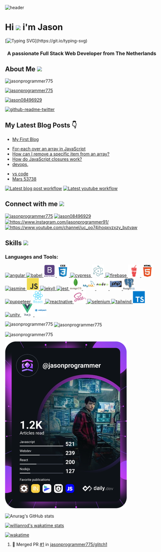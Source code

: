 


![header](https://capsule-render.vercel.app/api?text=Github.&fontColor=d6ace6&animation=fadeIn)








<h1> Hi <img src = "https://raw.githubusercontent.com/MartinHeinz/MartinHeinz/master/wave.gif" width = 50px> i'm Jason</h1>
<p align='center'>
  
  [![Typing SVG](https://readme-typing-svg.herokuapp.com?font=Pacifico&color=%23F729B1&center=true&width=404&height=44&lines=Welcome+to+my+github+page.)](https://git.io/typing-svg)
  
<h3 align="center">A passionate Full Stack Web Developer from The Netherlands</h3>
<h2> About Me <img src = "https://media0.giphy.com/media/KDDpcKigbfFpnejZs6/giphy.gif?cid=ecf05e47oy6f4zjs8g1qoiystc56cu7r9tb8a1fe76e05oty&rid=giphy.gif" width = 100px></h2>
<p align="left"> <img src="https://komarev.com/ghpvc/?username=jasonprogrammer775&label=Profile%20views&color=0e75b6&style=flat" alt="jasonprogrammer775" /> </p>

<p align="left"> <a href="https://github.com/ryo-ma/github-profile-trophy"><img src="https://github-profile-trophy.vercel.app/?username=jasonprogrammer775&theme=radical" alt="jasonprogrammer775" /></a> </p>

<p align="left"> <a href="https://twitter.com/jason08496929" target="blank"><img src="https://img.shields.io/twitter/follow/jason08496929?logo=twitter&style=for-the-badge" alt="jason08496929" /></a> </p> 


[![github-readme-twitter](https://github-readme-twitter.gazf.vercel.app/api?id=jason08496929)](https://github.com/gazf/github-readme-twitter)












## My Latest Blog Posts 👇

<!-- HASHNODE_BLOG:START -->
- [My First Blog](https://programmer512.hashnode.dev/my-first-blog-ckvkkrdfm09tc7ls13qw29ew7)
<!-- HASHNODE_BLOG:END -->



<!-- BLOG-POST-LIST:START -->
- [For-each over an array in JavaScript](https://dev.to/jasonprogrammer775/for-each-over-an-array-in-javascript-3a5j)
- [How can I remove a specific item from an array?](https://dev.to/jasonprogrammer775/how-can-i-remove-a-specific-item-from-an-array-2np2)
- [How do JavaScript closures work?](https://dev.to/jasonprogrammer775/how-do-javascript-closures-work-emo)
- [devops,](https://dev.to/jasonprogrammer775/devops-4dkc)
<!-- BLOG-POST-LIST:END -->

<!-- YOUTUBE:START -->
- [vs code](https://www.youtube.com/watch?v=9bQe8H6_rRs)
- [Mars   53738](https://www.youtube.com/watch?v=S7CRHwzTo1I)
<!-- YOUTUBE:END -->

[![Latest blog post workflow](https://github.com/jasonprogrammer775/jasonprogrammer775/actions/workflows/blog-post-workflow.yml/badge.svg)](https://github.com/jasonprogrammer775/jasonprogrammer775/actions/workflows/blog-post-workflow.yml)
[![Latest youtube workflow](https://github.com/jasonprogrammer775/jasonprogrammer775/actions/workflows/youtube.yml/badge.svg)](https://github.com/jasonprogrammer775/jasonprogrammer775/actions/workflows/youtube.yml)

<h2> Connect with me <img src='https://raw.githubusercontent.com/ShahriarShafin/ShahriarShafin/main/Assets/handshake.gif' width="100px"> </h2>
<p align="left">
<a href="https://dev.to/jasonprogrammer775" target="blank"><img align="center" src="https://cdn.jsdelivr.net/npm/simple-icons@3.0.1/icons/dev-dot-to.svg" alt="jasonprogrammer775" height="30" width="40" /></a>
<a href="https://twitter.com/jason08496929" target="blank"><img align="center" src="https://raw.githubusercontent.com/rahuldkjain/github-profile-readme-generator/master/src/images/icons/Social/twitter.svg" alt="jason08496929" height="30" width="40" /></a>
<a href="https://www.instagram.com/jasonprogrammer91/" target="blank"><img align="center" src="https://raw.githubusercontent.com/rahuldkjain/github-profile-readme-generator/master/src/images/icons/Social/instagram.svg" alt="https://www.instagram.com/jasonprogrammer91/" height="30" width="40" /></a>
<a href="https://www.youtube.com/c/https://www.youtube.com/channel/uc_oo74ihoqxvzxzy_butvaw" target="blank"><img align="center" src="https://raw.githubusercontent.com/rahuldkjain/github-profile-readme-generator/master/src/images/icons/Social/youtube.svg" alt="https://www.youtube.com/channel/uc_oo74ihoqxvzxzy_butvaw" height="30" width="40" /></a>
</p>
<h2> Skills <img src = "https://media2.giphy.com/media/QssGEmpkyEOhBCb7e1/giphy.gif?cid=ecf05e47a0n3gi1bfqntqmob8g9aid1oyj2wr3ds3mg700bl&rid=giphy.gif" width = 32px> </h2><h3 align="left">Languages and Tools:</h3>
<p align="left"> <a href="https://angular.io" target="_blank"> <img src="https://angular.io/assets/images/logos/angular/angular.svg" alt="angular" width="40" height="40"/> </a> <a href="https://babeljs.io/" target="_blank"> <img src="https://www.vectorlogo.zone/logos/babeljs/babeljs-icon.svg" alt="babel" width="40" height="40"/> </a> <a href="https://getbootstrap.com" target="_blank"> <img src="https://raw.githubusercontent.com/devicons/devicon/master/icons/bootstrap/bootstrap-plain-wordmark.svg" alt="bootstrap" width="40" height="40"/> </a> <a href="https://www.w3schools.com/css/" target="_blank"> <img src="https://raw.githubusercontent.com/devicons/devicon/master/icons/css3/css3-original-wordmark.svg" alt="css3" width="40" height="40"/> </a> <a href="https://www.cypress.io" target="_blank"> <img src="https://raw.githubusercontent.com/simple-icons/simple-icons/6e46ec1fc23b60c8fd0d2f2ff46db82e16dbd75f/icons/cypress.svg" alt="cypress" width="40" height="40"/> </a> <a href="https://www.electronjs.org" target="_blank"> <img src="https://raw.githubusercontent.com/devicons/devicon/master/icons/electron/electron-original.svg" alt="electron" width="40" height="40"/> </a> <a href="https://firebase.google.com/" target="_blank"> <img src="https://www.vectorlogo.zone/logos/firebase/firebase-icon.svg" alt="firebase" width="40" height="40"/> </a> <a href="https://gulpjs.com" target="_blank"> <img src="https://raw.githubusercontent.com/devicons/devicon/master/icons/gulp/gulp-plain.svg" alt="gulp" width="40" height="40"/> </a> <a href="https://www.w3.org/html/" target="_blank"> <img src="https://raw.githubusercontent.com/devicons/devicon/master/icons/html5/html5-original-wordmark.svg" alt="html5" width="40" height="40"/> </a> <a href="https://jasmine.github.io/" target="_blank"> <img src="https://www.vectorlogo.zone/logos/jasmine/jasmine-icon.svg" alt="jasmine" width="40" height="40"/> </a> <a href="https://developer.mozilla.org/en-US/docs/Web/JavaScript" target="_blank"> <img src="https://raw.githubusercontent.com/devicons/devicon/master/icons/javascript/javascript-original.svg" alt="javascript" width="40" height="40"/> </a> <a href="https://jekyllrb.com/" target="_blank"> <img src="https://www.vectorlogo.zone/logos/jekyllrb/jekyllrb-icon.svg" alt="jekyll" width="40" height="40"/> </a> <a href="https://jestjs.io" target="_blank"> <img src="https://www.vectorlogo.zone/logos/jestjsio/jestjsio-icon.svg" alt="jest" width="40" height="40"/> </a> <a href="https://www.mongodb.com/" target="_blank"> <img src="https://raw.githubusercontent.com/devicons/devicon/master/icons/mongodb/mongodb-original-wordmark.svg" alt="mongodb" width="40" height="40"/> </a> <a href="https://www.mysql.com/" target="_blank"> <img src="https://raw.githubusercontent.com/devicons/devicon/master/icons/mysql/mysql-original-wordmark.svg" alt="mysql" width="40" height="40"/> </a> <a href="https://nodejs.org" target="_blank"> <img src="https://raw.githubusercontent.com/devicons/devicon/master/icons/nodejs/nodejs-original-wordmark.svg" alt="nodejs" width="40" height="40"/> </a> <a href="https://www.php.net" target="_blank"> <img src="https://raw.githubusercontent.com/devicons/devicon/master/icons/php/php-original.svg" alt="php" width="40" height="40"/> </a> <a href="https://www.postgresql.org" target="_blank"> <img src="https://raw.githubusercontent.com/devicons/devicon/master/icons/postgresql/postgresql-original-wordmark.svg" alt="postgresql" width="40" height="40"/> </a> <a href="https://github.com/puppeteer/puppeteer" target="_blank"> <img src="https://www.vectorlogo.zone/logos/pptrdev/pptrdev-official.svg" alt="puppeteer" width="40" height="40"/> </a> <a href="https://reactjs.org/" target="_blank"> <img src="https://raw.githubusercontent.com/devicons/devicon/master/icons/react/react-original-wordmark.svg" alt="react" width="40" height="40"/> </a> <a href="https://reactnative.dev/" target="_blank"> <img src="https://reactnative.dev/img/header_logo.svg" alt="reactnative" width="40" height="40"/> </a> <a href="https://sass-lang.com" target="_blank"> <img src="https://raw.githubusercontent.com/devicons/devicon/master/icons/sass/sass-original.svg" alt="sass" width="40" height="40"/> </a> <a href="https://www.selenium.dev" target="_blank"> <img src="https://raw.githubusercontent.com/detain/svg-logos/780f25886640cef088af994181646db2f6b1a3f8/svg/selenium-logo.svg" alt="selenium" width="40" height="40"/> </a> <a href="https://tailwindcss.com/" target="_blank"> <img src="https://www.vectorlogo.zone/logos/tailwindcss/tailwindcss-icon.svg" alt="tailwind" width="40" height="40"/> </a> <a href="https://www.typescriptlang.org/" target="_blank"> <img src="https://raw.githubusercontent.com/devicons/devicon/master/icons/typescript/typescript-original.svg" alt="typescript" width="40" height="40"/> </a> <a href="https://unity.com/" target="_blank"> <img src="https://www.vectorlogo.zone/logos/unity3d/unity3d-icon.svg" alt="unity" width="40" height="40"/> </a> <a href="https://vuejs.org/" target="_blank"> <img src="https://raw.githubusercontent.com/devicons/devicon/master/icons/vuejs/vuejs-original-wordmark.svg" alt="vuejs" width="40" height="40"/> </a> <a href="https://webpack.js.org" target="_blank"> <img src="https://raw.githubusercontent.com/devicons/devicon/d00d0969292a6569d45b06d3f350f463a0107b0d/icons/webpack/webpack-original-wordmark.svg" alt="webpack" width="40" height="40"/> </a> </p>

<p><img align="left" src="https://github-readme-stats.vercel.app/api/top-langs?username=jasonprogrammer775&theme=radical&show_icons=true&locale=en&layout=compact" alt="jasonprogrammer775" /></p>

<p>&nbsp;<img align="center" src="https://github-readme-stats.vercel.app/api?username=jasonprogrammer775&theme=radical&show_icons=true&locale=en" alt="jasonprogrammer775" /></p>

<p><img align="center" src="https://github-readme-streak-stats.herokuapp.com/?user=jasonprogrammer775&theme=radical" alt="jasonprogrammer775" /></p>


<a href="https://app.daily.dev/DailyDevTips"><img src="https://github.com/jasonprogrammer775/jasonprogrammer775/blob/master/devcard.svg" width="400" alt="jason programmer's Dev Card"/></a>


![Anurag's GitHub stats](https://github-readme-stats.vercel.app/api?username=jasonprogrammer775&show_icons=true&theme=radical)




[![willianrod's wakatime stats](https://github-readme-stats.vercel.app/api/wakatime?username=programmer&theme=radical)](https://github.com/anuraghazra/github-readme-stats)


[![wakatime](https://wakatime.com/badge/user/355bfc85-b797-4c4e-9f20-9e4f7287ed02.svg)](https://wakatime.com/@355bfc85-b797-4c4e-9f20-9e4f7287ed02)


<!--START_SECTION:activity-->
1. 🎉 Merged PR [#1](https://github.com/jasonprogrammer775/glitch1/pull/1) in [jasonprogrammer775/glitch1](https://github.com/jasonprogrammer775/glitch1)
<!--END_SECTION:activity-->





